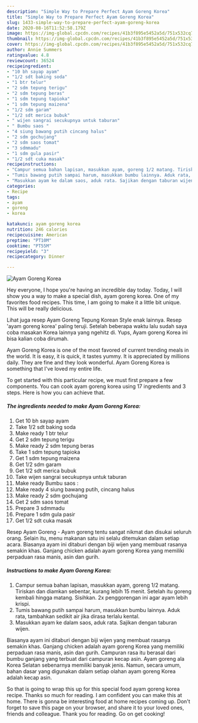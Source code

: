 ```yaml
---
description: "Simple Way to Prepare Perfect Ayam Goreng Korea"
title: "Simple Way to Prepare Perfect Ayam Goreng Korea"
slug: 1433-simple-way-to-prepare-perfect-ayam-goreng-korea
date: 2020-08-16T11:52:58.179Z
image: https://img-global.cpcdn.com/recipes/41b3f895e5452a5d/751x532cq70/ayam-goreng-korea-foto-resep-utama.jpg
thumbnail: https://img-global.cpcdn.com/recipes/41b3f895e5452a5d/751x532cq70/ayam-goreng-korea-foto-resep-utama.jpg
cover: https://img-global.cpcdn.com/recipes/41b3f895e5452a5d/751x532cq70/ayam-goreng-korea-foto-resep-utama.jpg
author: Annie Summers
ratingvalue: 4.8
reviewcount: 36524
recipeingredient:
- "10 bh sayap ayam"
- "1/2 sdt baking soda"
- "1 btr telur"
- "2 sdm tepung terigu"
- "2 sdm tepung beras"
- "1 sdm tepung tapioka"
- "1 sdm tepung maizena"
- "1/2 sdm garam"
- "1/2 sdt merica bubuk"
- " wijen sangrai secukupnya untuk taburan"
- " Bumbu saos "
- "4 siung bawang putih cincang halus"
- "2 sdm gochujang"
- "2 sdm saos tomat"
- "3 sdmmadu"
- "1 sdm gula pasir"
- "1/2 sdt cuka masak"
recipeinstructions:
- "Campur semua bahan lapisan, masukkan ayam, goreng 1/2 matang. Tiriskan dan diamkan sebentar, kurang lebih 15 menit. Setelah itu goreng kembali hingga matang. Sisihkan. 2x penggorengan ini agar ayam lebih krispi."
- "Tumis bawang putih sampai harum, masukkan bumbu lainnya. Aduk rata, tambahkan sedikit air jika dirasa terlalu kental."
- "Masukkan ayam ke dalam saos, aduk rata. Sajikan dengan taburan wijen."
categories:
- Recipe
tags:
- ayam
- goreng
- korea

katakunci: ayam goreng korea 
nutrition: 246 calories
recipecuisine: American
preptime: "PT10M"
cooktime: "PT55M"
recipeyield: "3"
recipecategory: Dinner

---
```



![Ayam Goreng Korea](https://img-global.cpcdn.com/recipes/41b3f895e5452a5d/751x532cq70/ayam-goreng-korea-foto-resep-utama.jpg)

Hey everyone, I hope you're having an incredible day today. Today, I will show you a way to make a special dish, ayam goreng korea. One of my favorites food recipes. This time, I am going to make it a little bit unique. This will be really delicious.

Lihat juga resep Ayam Goreng Tepung Korean Style enak lainnya. Resep &#39;ayam goreng korea&#39; paling teruji. Setelah beberapa waktu lalu sudah saya coba masakan Korea lainnya yang ngehitz di. Yups, Ayam goreng Korea ini bisa kalian coba dirumah.

Ayam Goreng Korea is one of the most favored of current trending meals in the world. It is easy, it is quick, it tastes yummy. It is appreciated by millions daily. They are fine and they look wonderful. Ayam Goreng Korea is something that I've loved my entire life.


To get started with this particular recipe, we must first prepare a few components. You can cook ayam goreng korea using 17 ingredients and 3 steps. Here is how you can achieve that.

<!--inarticleads1-->

##### The ingredients needed to make Ayam Goreng Korea:

1. Get 10 bh sayap ayam
1. Take 1/2 sdt baking soda
1. Make ready 1 btr telur
1. Get 2 sdm tepung terigu
1. Make ready 2 sdm tepung beras
1. Take 1 sdm tepung tapioka
1. Get 1 sdm tepung maizena
1. Get 1/2 sdm garam
1. Get 1/2 sdt merica bubuk
1. Take  wijen sangrai secukupnya untuk taburan
1. Make ready  Bumbu saos :
1. Make ready 4 siung bawang putih, cincang halus
1. Make ready 2 sdm gochujang
1. Get 2 sdm saos tomat
1. Prepare 3 sdmmadu
1. Prepare 1 sdm gula pasir
1. Get 1/2 sdt cuka masak


Resep Ayam Goreng - Ayam goreng tentu sangat nikmat dan disukai seluruh orang. Selain itu, menu makanan satu ini selalu ditemukan dalam setiap acara. Biasanya ayam ini ditaburi dengan biji wijen yang membuat rasanya semakin khas. Ganjang chicken adalah ayam goreng Korea yang memiliki perpaduan rasa manis, asin dan gurih. 

<!--inarticleads2-->

##### Instructions to make Ayam Goreng Korea:

1. Campur semua bahan lapisan, masukkan ayam, goreng 1/2 matang. Tiriskan dan diamkan sebentar, kurang lebih 15 menit. Setelah itu goreng kembali hingga matang. Sisihkan. 2x penggorengan ini agar ayam lebih krispi.
1. Tumis bawang putih sampai harum, masukkan bumbu lainnya. Aduk rata, tambahkan sedikit air jika dirasa terlalu kental.
1. Masukkan ayam ke dalam saos, aduk rata. Sajikan dengan taburan wijen.


Biasanya ayam ini ditaburi dengan biji wijen yang membuat rasanya semakin khas. Ganjang chicken adalah ayam goreng Korea yang memiliki perpaduan rasa manis, asin dan gurih. Campuran rasa itu berasal dari bumbu ganjang yang terbuat dari campuran kecap asin. Ayam goreng ala Korea Selatan sebenarnya memiliki banyak jenis. Namun, secara umum, bahan dasar yang digunakan dalam setiap olahan ayam goreng Korea adalah kecap asin. 

So that is going to wrap this up for this special food ayam goreng korea recipe. Thanks so much for reading. I am confident you can make this at home. There is gonna be interesting food at home recipes coming up. Don't forget to save this page on your browser, and share it to your loved ones, friends and colleague. Thank you for reading. Go on get cooking!
